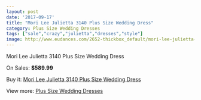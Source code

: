 ```yaml
---
layout: post
date: '2017-09-17'
title: "Mori Lee Julietta 3140 Plus Size Wedding Dress"
category: Plus Size Wedding Dresses
tags: ["sale","crazy","julietta","dresses","style"]
image: http://www.eudances.com/2652-thickbox_default/mori-lee-julietta-3140-plus-size-wedding-dress.jpg
---
```

Mori Lee Julietta 3140 Plus Size Wedding Dress

On Sales: **$589.99**
<a href="https://www.eudances.com/en/plus-size-wedding-dresses/888-mori-lee-julietta-3140-plus-size-wedding-dress.html"><amp-img layout="responsive" width="600" height="600" src="//www.eudances.com/2652-thickbox_default/mori-lee-julietta-3140-plus-size-wedding-dress.jpg" alt="Mori Lee Julietta 3140 Plus Size Wedding Dress 0" /></a>
<a href="https://www.eudances.com/en/plus-size-wedding-dresses/888-mori-lee-julietta-3140-plus-size-wedding-dress.html"><amp-img layout="responsive" width="600" height="600" src="//www.eudances.com/2654-thickbox_default/mori-lee-julietta-3140-plus-size-wedding-dress.jpg" alt="Mori Lee Julietta 3140 Plus Size Wedding Dress 1" /></a>
<a href="https://www.eudances.com/en/plus-size-wedding-dresses/888-mori-lee-julietta-3140-plus-size-wedding-dress.html"><amp-img layout="responsive" width="600" height="600" src="//www.eudances.com/2653-thickbox_default/mori-lee-julietta-3140-plus-size-wedding-dress.jpg" alt="Mori Lee Julietta 3140 Plus Size Wedding Dress 2" /></a>

Buy it: [Mori Lee Julietta 3140 Plus Size Wedding Dress](https://www.eudances.com/en/plus-size-wedding-dresses/888-mori-lee-julietta-3140-plus-size-wedding-dress.html "Mori Lee Julietta 3140 Plus Size Wedding Dress")

View more: [Plus Size Wedding Dresses](https://www.eudances.com/en/10-plus-size-wedding-dresses "Plus Size Wedding Dresses")